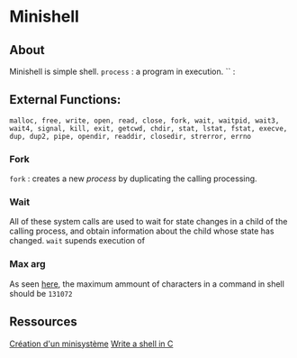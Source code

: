 # Minishell

## About
Minishell is simple shell.
`process` :  a program in execution.
`` : 

## External Functions:
```
malloc, free, write, open, read, close, fork, wait, waitpid, wait3, wait4, signal, kill, exit, getcwd, chdir, stat, lstat, fstat, execve, dup, dup2, pipe, opendir, readdir, closedir, strerror, errno
```
### Fork
`fork` : creates a new *process* by duplicating the calling processing.
 
### Wait
All of these system calls are used to wait for state changes in a child of the calling process, and obtain information about the child whose state has changed.
`wait` supends execution of 

### Max arg
As seen [here](https://serverfault.com/questions/163371/linux-command-line-character-limit), the maximum ammount of characters in a command in shell should be `131072`

## Ressources 
[Création d'un minisystème](https://chrtophe.developpez.com/tutoriels/minisysteme/#L11)
[Write a shell in C](https://brennan.io/2015/01/16/write-a-shell-in-c/)